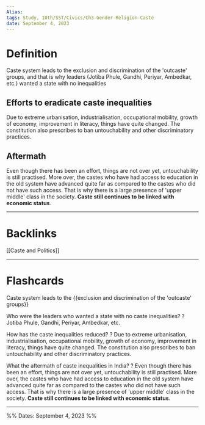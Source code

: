 ```yaml
---
Alias:
tags: Study, 10th/SST/Civics/Ch3-Gender-Religion-Caste
date: September 4, 2023
---
```

# Definition
Caste system leads to the exclusion and discrimination of the 'outcaste' groups, and that is why leaders (Jotiba Phule, Gandhi, Periyar, Ambedkar, etc.) wanted a state with no inequalities
## Efforts to eradicate caste inequalities
Due to extreme urbanisation, industrialisation, occupational mobility, growth of economy, improvement in literacy, things have quite changed. The constitution also prescribes to ban untouchability and other discriminatory practices.
## Aftermath
Even though there has been an effort, things are not over yet, untouchability is still practised. 
More over, the castes who have had access to education in the old system have advanced quite far as compared to the castes who did not have such access.
That is why there is a large presence of 'upper middle' class in the society.
**Caste still continues to be linked with economic status**.


---
# Backlinks
[[Caste and Politics]]

---
# Flashcards

Caste system leads to the {{exclusion and discrimination of the 'outcaste' groups}}
<!--SR:!2024-11-26,283,240-->

Who were the leaders who wanted a state with no caste inequalities?
?
Jotiba Phule, Gandhi, Periyar, Ambedkar, etc.
<!--SR:!2024-03-23,95,240-->

How has the caste inequalities reduced?
?
Due to extreme urbanisation, industrialisation, occupational mobility, growth of economy, improvement in literacy, things have quite changed. The constitution also prescribes to ban untouchability and other discriminatory practices.
<!--SR:!2024-05-16,149,240-->

What the aftermath of caste inequalities in India?
?
Even though there has been an effort, things are not over yet, untouchability is still practised.
More over, the castes who have had access to education in the old system have advanced quite far as compared to the castes who did not have such access.
That is why there is a large presence of 'upper middle' class in the society.
**Caste still continues to be linked with economic status**.
<!--SR:!2024-05-06,81,220-->

---

%%
Dates: September 4, 2023
%%